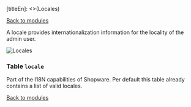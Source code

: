 [titleEn]: <>(Locales)

[Back to modules](./../10-modules.md)

A locale provides internationalization information for the locality of the admin user.

![Locales](./dist/erm-shopware-core-system-locale.svg)


### Table `locale`

Part of the I18N capabilities of Shopware. Per default this table already contains a list of valid locales.


[Back to modules](./../10-modules.md)
